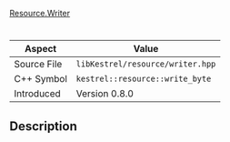 [Resource.Writer](index.md)
# 
| Aspect | Value |
| --- | --- |
| Source File | `libKestrel/resource/writer.hpp` |
| C++ Symbol | `kestrel::resource::write_byte` |
| Introduced | Version 0.8.0 |
## Description
